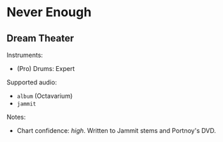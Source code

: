 # Never Enough

## Dream Theater

Instruments:

  * (Pro) Drums: Expert

Supported audio:

  * `album` (Octavarium)
  * `jammit`

Notes:

  * Chart confidence: *high*. Written to Jammit stems and Portnoy's DVD.
